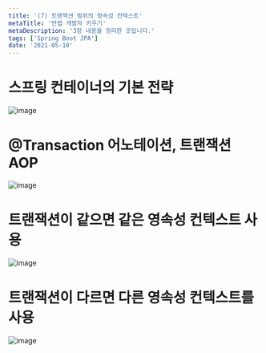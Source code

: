 ```yaml
---
title: '(7) 트랜잭션 범위의 영속성 컨텍스트'
metaTitle: '만렙 개발자 키우기'
metaDescription: '3장 내용을 정리한 곳입니다.'
tags: ['Spring Boot JPA']
date: '2021-05-10'
---
```


# 스프링 컨테이너의 기본 전략

![image](https://user-images.githubusercontent.com/51476083/117637813-24d7f480-b1bd-11eb-851b-cdef2665ab23.png)

# @Transaction 어노테이션, 트랜잭션 AOP

![image](https://user-images.githubusercontent.com/51476083/117637891-3b7e4b80-b1bd-11eb-9389-e888a6bdddf8.png)

# 트랜잭션이 같으면 같은 영속성 컨텍스트 사용

![image](https://user-images.githubusercontent.com/51476083/117637941-4a64fe00-b1bd-11eb-9692-2ff134b9a370.png)

# 트랜잭션이 다르면 다른 영속성 컨텍스트를 사용

![image](https://user-images.githubusercontent.com/51476083/117637969-53ee6600-b1bd-11eb-9903-95dd5606eaaa.png)


